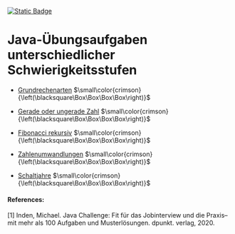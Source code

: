 [![Static Badge](https://img.shields.io/badge/-English_version-forestgreen)](https://github.com/ShantGananian/JavaProgrammierung/blob/master/README.md)
# Java-Übungsaufgaben unterschiedlicher Schwierigkeitsstufen

- [Grundrechenarten](https://github.com/ShantGananian/JavaProgrammierung/tree/master/sehr%20leicht/Mathematische%20Aufgaben/Grundrechenarten) $\small\color{crimson}{\left(\blacksquare\Box\Box\Box\Box\right)}$

- [Gerade oder ungerade Zahl](https://github.com/ShantGananian/JavaProgrammierung/tree/master/sehr%20leicht/Mathematische%20Aufgaben/GeradeOderUngeradeZahl) $\small\color{crimson}{\left(\blacksquare\Box\Box\Box\Box\right)}$

- [Fibonacci rekursiv](https://github.com/ShantGananian/JavaProgrammierung/tree/master/sehr%20leicht/Rekursion/FibonacciRekursiv) $\small\color{crimson}{\left(\blacksquare\Box\Box\Box\Box\right)}$

- [Zahlenumwandlungen](https://github.com/ShantGananian/JavaProgrammierung/tree/master/sehr%20leicht/Strings/Zahlenumwandlungen) $\small\color{crimson}{\left(\blacksquare\Box\Box\Box\Box\right)}$

- [Schaltjahre](https://github.com/ShantGananian/JavaProgrammierung/tree/master/sehr%20leicht/Datumsverarbeitung/Schaltjahre) $\small\color{crimson}{\left(\blacksquare\Box\Box\Box\Box\right)}$


#### References:
<a id="1">[1]</a>
Inden, Michael. Java Challenge: Fit für das Jobinterview und die Praxis–mit mehr als 100 Aufgaben und Musterlösungen. dpunkt. verlag, 2020.

